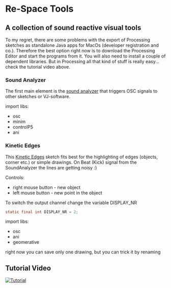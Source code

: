 # Re-Space Tools
## A collection of sound reactive visual tools



To my regret, there are some problems with the export of Processing sketches as standalone Java apps for MacOs (developer registration and co.). Therefore the best option right now is to download the Processing Editor and start the programs from it. You will also need to install a couple of dependent libraries. But in Processing all that kind of stuff is really easy... check the tutorial video above.



### Sound Analyzer

The first main element is the [sound analyzer](https://github.com/kokashking/Re-SpaceTools/tree/master/soundAnalyzer) that triggers OSC signals to other sketches or VJ-software.

import libs:

- osc
- minim
- controlP5
- ani



### Kinetic Edges

This [Kinetic Edges](https://github.com/kokashking/Re-SpaceTools/tree/master/KineticEdges) sketch fits best for the highlighting of edges (objects, corner etc.) or simple drawings. On Beat (Kick) signal from the SoundAnalyzer the lines are getting noisy :)  

Controls:
 
 - right mouse button - new object
 - left mouse button - new point in the object

To switch the output channel change the variable DISPLAY_NR

```java
static final int DISPLAY_NR = 2; 
```

import libs:

- osc
- ani
- geomerative

right now you can save only one drawing, but you can trick it by renaming


## Tutorial Video

[![Tutorial](https://img.youtube.com/vi/W8wTx6D30so/0.jpg)](https://www.youtube.com/watch?v=W8wTx6D30so)


